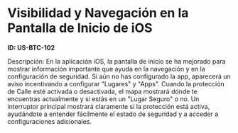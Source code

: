 # Visibilidad y Navegación en la Pantalla de Inicio de iOS

**ID: US-BTC-102**

Descripción: En la aplicación iOS, la pantalla de inicio se ha mejorado para mostrar información importante que ayuda en la navegación y en la configuración de seguridad. Si aún no has configurado la app, aparecerá un aviso incentivando a configurar "Lugares" y "Apps". Cuando la protección de Calle esté activada o desactivada, el mapa mostrará dónde te encuentras actualmente y si estás en un "Lugar Seguro" o no. Un interruptor principal mostrará claramente si la protección está activa, ayudándote a entender fácilmente el estado de seguridad y a acceder a configuraciones adicionales.